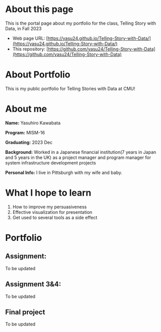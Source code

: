 # About this page
This is the portal page about my portfolio for the class, Telling Story with Data, in Fall 2023

- Web page URL: [https://yasu24.github.io/Telling-Story-with-Data/](https://yasu24.github.io/Telling-Story-with-Data/)
- This repository: [https://github.com/yasu24/Telling-Story-with-Data](https://github.com/yasu24/Telling-Story-with-Data)

# About Portfolio
This is my public portfolio for Telling Stories with Data at CMU!  

# About me
**Name:**       Yasuhiro Kawabata

**Program:**    MISM-16

**Graduating:** 2023 Dec

**Background:** Worked in a Japanese financial institution(7 years in Japan and 5 years in the UK) as a project manager and program manager for system infrastructure development projects

**Personal Info:** I live in Pittsburgh with my wife and baby.

# What I hope to learn

1. How to improve my persuasiveness
2. Effective visualization for presentation
3. Get used to several tools as a side effect

# Portfolio

## Assignment: 
To be updated

## Assignment 3&4: 
To be updated

## Final project
To be updated

